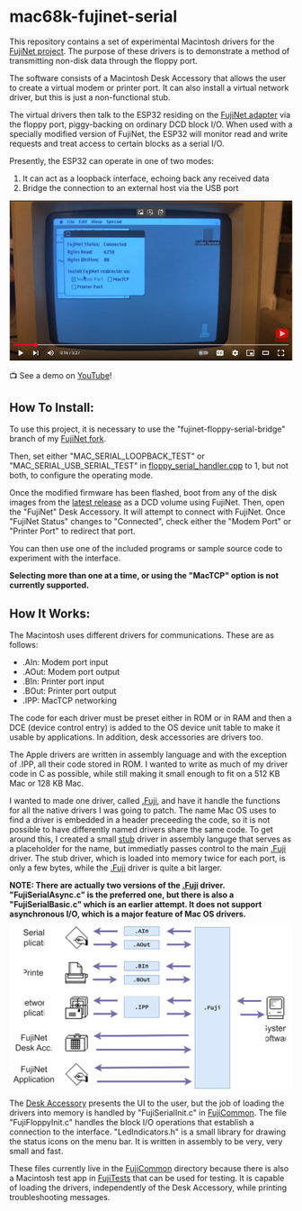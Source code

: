 mac68k-fujinet-serial
=====================

This repository contains a set of experimental Macintosh drivers for the [FujiNet project]. The purpose
of these drivers is to demonstrate a method of transmitting non-disk data through the floppy port.

The software consists of a Macintosh Desk Accessory that allows the user to create a virtual modem or
printer port. It can also install a virtual network driver, but this is just a non-functional stub.

The virtual drivers then talk to the ESP32 residing on the [FujiNet adapter] via the floppy port,
piggy-backing on ordinary DCD block I/O. When used with a specially modified version of FujiNet,
the ESP32 will monitor read and write requests and treat access to certain blocks as a serial I/O.

Presently, the ESP32 can operate in one of two modes:

1. It can act as a loopback interface, echoing back any received data
2. Bridge the connection to an external host via the USB port

[![FujiNet Serial Demonstration](https://github.com/marciot/mac68k-fujinet/raw/main/images/youtube.png)](https://youtu.be/d1GNirCGzVg)

:tv: See a demo on [YouTube]!

[YouTube]: https://youtu.be/d1GNirCGzVg

How To Install:
---------------

To use this project, it is necessary to use the "fujinet-floppy-serial-bridge" branch of my [FujiNet fork].

Then, set either "MAC_SERIAL_LOOPBACK_TEST" or "MAC_SERIAL_USB_SERIAL_TEST" in [floppy_serial_handler.cpp] to 1,
but not both, to configure the operating mode.

Once the modified firmware has been flashed, boot from any of the disk images from the
[latest release](../../releases/latest) as a DCD volume using FujiNet. Then, open the "FujiNet" Desk Accessory.
It will attempt to connect with FujiNet. Once "FujiNet Status" changes to "Connected", check either the "Modem Port"
or "Printer Port" to redirect that port.

You can then use one of the included programs or sample source code to experiment with the interface.

**Selecting more than one at a time, or using the "MacTCP" option is not currently supported.**

How It Works:
-------------

The Macintosh uses different drivers for communications. These are as follows:

* .AIn: Modem port input
* .AOut: Modem port output
* .BIn: Printer port input
* .BOut: Printer port output
* .IPP: MacTCP networking

The code for each driver must be preset either in ROM or in RAM and then a DCE
(device control entry) is added to the OS device unit table to make it usable
by applications. In addition, desk accessories are drivers too.

The Apple drivers are written in assembly language and with the exception of .IPP,
all their code stored in ROM. I wanted to write as much of my driver code in C as
possible, while still making it small enough to fit on a 512 KB Mac or 128 KB Mac.

I wanted to made one driver, called [.Fuji], and have it handle the functions
for all the native drivers I was going to patch. The name Mac OS uses to find
a driver is embedded in a header preceeding the code, so it is not possible
to have differently named drivers share the same code. To get around this, I created
a small [stub] driver in assembly languge that serves as a placeholder for the name,
but immediatly passes control to the main [.Fuji] driver. The stub driver, which
is loaded into memory twice for each port, is only a few bytes, while the [.Fuji]
driver is quite a bit larger.

**NOTE: There are actually two versions of the [.Fuji] driver. "FujiSerialAsync.c"
is the preferred one, but there is also a "FujiSerialBasic.c" which is an earlier
attempt. It does not support asynchronous I/O, which is a major feature of Mac OS
drivers.**


![Driver Architecture][architecture]

The [Desk Accessory] presents the UI to the user, but the job of loading
the drivers into memory is handled by "FujiSerialInit.c" in [FujiCommon].
The file "FujiFloppyInit.c" handles the block I/O operations that establish
a connection to the interface. "LedIndicators.h" is a small library for drawing
the status icons on the menu bar. It is written in assembly to be very, very
small and fast.

These files currently live in the [FujiCommon] directory because there is also
a Macintosh test app in [FujiTests] that can be used for testing. It is capable
of loading the drivers, independently of the Desk Accessory, while printing
troubleshooting messages.

[floppy_serial_handler.cpp]: https://github.com/marciot/fujinet-firmware/blob/6e289701f7c8e8d0bf71c6c6ffdf7b793a6349fb/lib/device/mac/floppy_serial_handler.cpp#L20
[FujiNet project]: https://fujinet.online
[FujiNet adapter]: https://github.com/djtersteegc/Apple-68k-FujiNet
[FujiNet fork]: https://github.com/marciot/fujinet-firmware
[demonstration]: https://www.youtube.com/watch?v=d1GNirCGzVg
[architecture]: https://github.com/marciot/mac68k-fujinet/raw/main/images/driver_diagram.svg "FujiNet Architecture"
[linux]: linux/
[FujiTests]: FujiTests
[FujiCommon]: FujiCommon/
[Desk Accessory]: FujiDeskAcc/FujiDeskAcc.c
[stub]: FujiSerial/FujiSerialStub.c
[.Fuji]: FujiSerial/FujiSerialAsync.c
